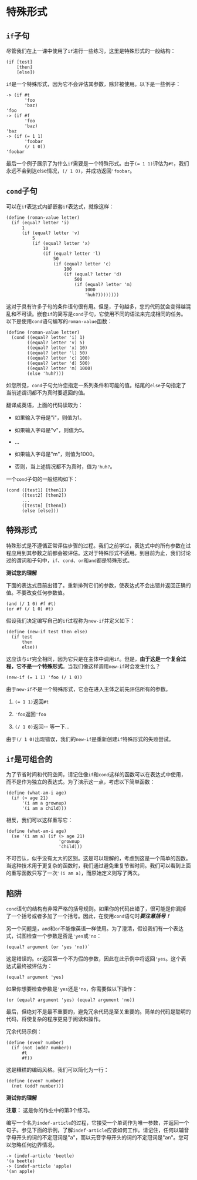 # 特殊形式

## `if`子句

尽管我们在上一课中使用了`if`进行一些练习，这里是特殊形式的一般结构：

```
(if [test]
    [then]
    [else]) 
```

`if`是一个特殊形式，因为它不会评估其参数，除非被使用。以下是一些例子：

```
-> (if #t
       'foo
       'baz)
'foo
-> (if #f
       'foo
       'baz)
'baz
-> (if (= 1 1)
       'foobar
       (/ 1 0))
'foobar 
```

最后一个例子展示了为什么`if`需要是一个特殊形式。由于`(= 1 1)`评估为`#t`，我们永远不会到达else情况，`(/ 1 0)`，并成功返回`'foobar`。

## `cond`子句

可以在`if`表达式内部嵌套`if`表达式，就像这样：

```
(define (roman-value letter)
  (if (equal? letter 'i)
      1
      (if (equal? letter 'v)
          5
          (if (equal? letter 'x)
              10
              (if (equal? letter 'l)
                  50
                  (if (equal? letter 'c)
                      100
                      (if (equal? letter 'd)
                          500
                          (if (equal? letter 'm)
                              1000
                              'huh?)))))))) 
```

这对于具有许多子句的条件语句很有用。但是，子句越多，您的代码就会变得越混乱和不可读。嵌套`if`的简写是`cond`子句，它使用不同的语法来完成相同的任务。以下是使用`cond`语句编写的`roman-value`函数：

```
(define (roman-value letter)
  (cond ((equal? letter 'i) 1)
        ((equal? letter 'v) 5)
        ((equal? letter 'x) 10)
        ((equal? letter 'l) 50)
        ((equal? letter 'c) 100)
        ((equal? letter 'd) 500)
        ((equal? letter 'm) 1000)
        (else 'huh?))) 
```

如您所见，`cond`子句允许您指定一系列条件和可能的值。结尾的`else`子句指定了当前述谓词都不为真时要返回的值。

翻译成英语，上面的代码读取为：

+   如果输入字母是"i"，则值为1。

+   如果输入字母是"v"，则值为5。

+   ...

+   如果输入字母是"m"，则值为1000。

+   否则，当上述情况都不为真时，值为`'huh?`。

一个`cond`子句的一般结构如下：

```
(cond ([test1] [then1])
      ([test2] [then2])
      ...
      ([testn] [thenn])
      (else [else])) 
```

## 特殊形式

特殊形式是不遵循正常评估步骤的过程。我们之前学过，表达式中的所有参数在过程应用到其参数之前都会被评估。这对于特殊形式不适用。到目前为止，我们讨论过的谓词和子句中，`if`、`cond`、`or`和`and`都是特殊形式。

**测试您的理解**

下面的表达式目前出错了。重新排列它们的参数，使表达式不会出错并返回正确的值。不要改变任何参数值。

```
(and (/ 1 0) #f #t)
(or #f (/ 1 0) #t)
```

假设我们决定编写自己的`if`过程称为`new-if`并定义如下：

```
(define (new-if test then else)
  (if test 
      then 
      else)) 
```

这应该与`if`完全相同，因为它只是在主体中调用`if`。但是，**由于这是一个复合过程，它不是一个特殊形式**。当我们像这样调用`new-if`时会发生什么？

```
(new-if (= 1 1) 'foo (/ 1 0)) 
```

由于`new-if`不是一个特殊形式，它会在进入主体之前先评估所有的参数。

1.  `(= 1 1)`返回`#t`

1.  `'foo`返回`'foo`

1.  `(/ 1 0)`返回-- 等一下...

由于`(/ 1 0)`出现错误，我们的`new-if`是重新创建`if`特殊形式的失败尝试。

## `if`是可组合的

为了节省时间和代码空间，请记住像`if`和`cond`这样的函数可以在表达式中使用，而不是作为独立的表达式。为了演示这一点，考虑以下简单函数：

```
(define (what-am-i age)
  (if (> age 21)
      '(i am a grownup)
      '(i am a child))) 
```

相反，我们可以这样重写它：

```
(define (what-am-i age)
  (se '(i am a) (if (> age 21)
                    'grownup
                    'child))) 
```

不可否认，似乎没有太大的区别。这是可以理解的，考虑到这是一个简单的函数。当这种技术用于更复杂的函数时，我们通过避免重复节省时间。我们可以看到上面的重写函数只写了一次`'(i am a)`，而原始定义则写了两次。

## 陷阱

`cond`语句的结构有非常严格的括号规则。如果你的代码出错了，很可能是你漏掉了一个括号或者多加了一个括号。因此，在使用`cond`语句时***要注意括号！***

另一个问题是，`and`和`or`不能像英语一样使用。为了澄清，假设我们有一个表达式，试图检查一个参数是否是`'yes`或`'no`：

```
(equal? argument (or 'yes 'no))` 
```

这是错误的。`or`返回第一个不为假的参数，因此在此示例中将返回`'yes`。这个表达式最终被评估为：

```
(equal? argument 'yes) 
```

如果你想要检查参数是`'yes`还是`'no`，你需要做以下操作：

```
(or (equal? argument 'yes) (equal? argument 'no)) 
```

最后，但绝对不是最不重要的，避免冗余代码是至关重要的。简单的代码是聪明的代码，将使复杂的程序更易于阅读和操作。

冗余代码示例：

```
(define (even? number)
  (if (not (odd? number))
      #t
      #f)) 
```

这是糟糕的编码风格。我们可以简化为一行：

```
(define (even? number)
  (not (odd? number))) 
```

**测试你的理解**

**注意：** 这是你的作业中的第3个练习。

编写一个名为`indef-article`的过程，它接受一个单词作为唯一参数，并返回一个句子。参见下面的示例，了解`indef-article`应该如何工作。请记住，任何以辅音字母开头的词的不定冠词是"a"，而以元音字母开头的词的不定冠词是"an"。您可以忽略任何边界情况。

```
-> (indef-article 'beetle)
'(a beetle)
-> (indef-article 'apple)
'(an apple)
```
